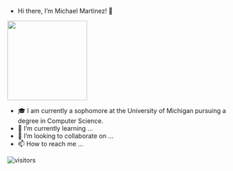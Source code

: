 - Hi there, I’m Michael Martinez! 👋

<img height="180em" src="https://github-readme-stats.vercel.app/api?username=micsmar&show_icons=true&hide_border=true&&count_private=true&include_all_commits=true" />


- 🎓 I am currently a sophomore at the University of Michigan pursuing a degree in Computer Science.
- 🌱 I’m currently learning ...
- 💞️ I’m looking to collaborate on ...
- 📫 How to reach me ...


![visitors](https://visitor-badge.glitch.me/badge?page_id=micsmar.README.md)

<!---
micsmar/micsmar is a ✨ special ✨ repository because its `README.md` (this file) appears on your GitHub profile.
You can click the Preview link to take a look at your changes.
--->
